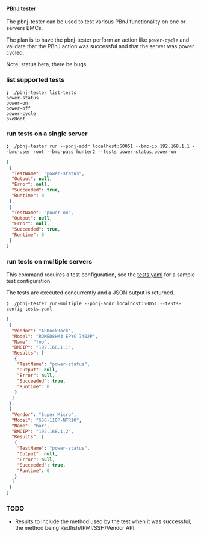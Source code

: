 #### PBnJ tester

The pbnj-tester can be used to test various PBnJ functionality on one or servers BMCs.

The plan is to have the pbnj-tester perform an action like `power-cycle` and
validate that the PBnJ action was successful and that the server was power cycled.

Note: status beta, there be bugs.

### list supported tests

```
❯ ./pbnj-tester list-tests
power-status
power-on
power-off
power-cycle
pxeBoot
```

### run tests on a single server

```❯ ./pbnj-tester run --pbnj-addr localhost:50051 --bmc-ip 192.168.1.1 --bmc-user root --bmc-pass hunter2 --tests power-status,power-on```
```json
[
 {
  "TestName": "power-status",
  "Output": null,
  "Error": null,
  "Succeeded": true,
  "Runtime": 0
 },
 {
  "TestName": "power-on",
  "Output": null,
  "Error": null,
  "Succeeded": true,
  "Runtime": 0
 }
]
```

### run tests on multiple servers

This command requires a test configuration, see the [tests.yaml](tests.yaml) for a sample test configuration.

The tests are executed concurrently and a JSON output is returned.

```❯ ./pbnj-tester run-multiple --pbnj-addr localhost:50051 --tests-config tests.yaml```
```json
[
 {
  "Vendor": "ASRockRack",
  "Model": "ROMED8HM3 EPYC 7402P",
  "Name": "foo",
  "BMCIP": "192.168.1.1",
  "Results": [
   {
    "TestName": "power-status",
    "Output": null,
    "Error": null,
    "Succeeded": true,
    "Runtime": 0
   }
  ]
 },
 {
  "Vendor": "Super Micro",
  "Model": "SSG-110P-NTR10",
  "Name": "bar",
  "BMCIP": "192.168.1.2",
  "Results": [
   {
    "TestName": "power-status",
    "Output": null,
    "Error": null,
    "Succeeded": true,
    "Runtime": 0
   }
  ]
 }
]
```


### TODO

- Results to include the method used by the test when it was successful, the
method being Redfish/IPMI/SSH/Vendor API.

